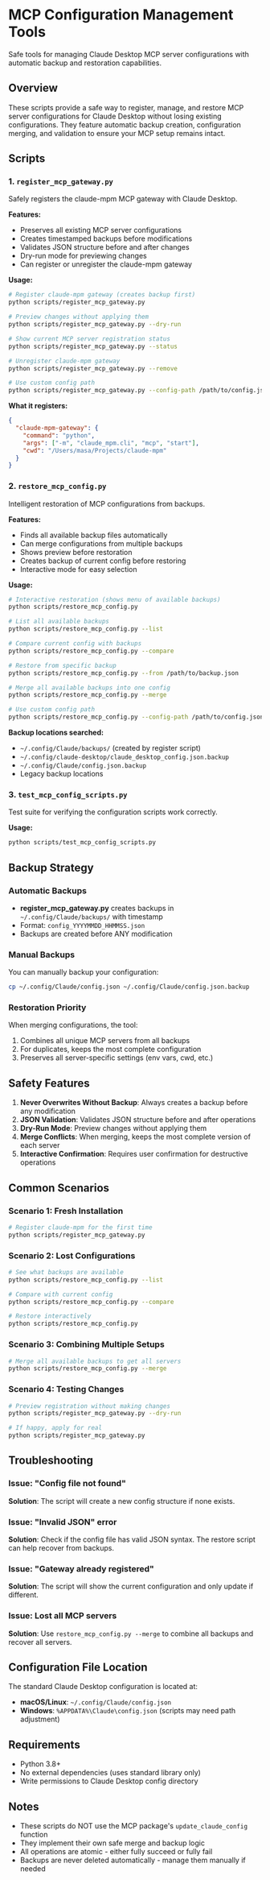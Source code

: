 # MCP Configuration Management Tools

Safe tools for managing Claude Desktop MCP server configurations with automatic backup and restoration capabilities.

## Overview

These scripts provide a safe way to register, manage, and restore MCP server configurations for Claude Desktop without losing existing configurations. They feature automatic backup creation, configuration merging, and validation to ensure your MCP setup remains intact.

## Scripts

### 1. `register_mcp_gateway.py`

Safely registers the claude-mpm MCP gateway with Claude Desktop.

**Features:**
- Preserves all existing MCP server configurations
- Creates timestamped backups before modifications
- Validates JSON structure before and after changes
- Dry-run mode for previewing changes
- Can register or unregister the claude-mpm gateway

**Usage:**
```bash
# Register claude-mpm gateway (creates backup first)
python scripts/register_mcp_gateway.py

# Preview changes without applying them
python scripts/register_mcp_gateway.py --dry-run

# Show current MCP server registration status
python scripts/register_mcp_gateway.py --status

# Unregister claude-mpm gateway
python scripts/register_mcp_gateway.py --remove

# Use custom config path
python scripts/register_mcp_gateway.py --config-path /path/to/config.json
```

**What it registers:**
```json
{
  "claude-mpm-gateway": {
    "command": "python",
    "args": ["-m", "claude_mpm.cli", "mcp", "start"],
    "cwd": "/Users/masa/Projects/claude-mpm"
  }
}
```

### 2. `restore_mcp_config.py`

Intelligent restoration of MCP configurations from backups.

**Features:**
- Finds all available backup files automatically
- Can merge configurations from multiple backups
- Shows preview before restoration
- Creates backup of current config before restoring
- Interactive mode for easy selection

**Usage:**
```bash
# Interactive restoration (shows menu of available backups)
python scripts/restore_mcp_config.py

# List all available backups
python scripts/restore_mcp_config.py --list

# Compare current config with backups
python scripts/restore_mcp_config.py --compare

# Restore from specific backup
python scripts/restore_mcp_config.py --from /path/to/backup.json

# Merge all available backups into one config
python scripts/restore_mcp_config.py --merge

# Use custom config path
python scripts/restore_mcp_config.py --config-path /path/to/config.json
```

**Backup locations searched:**
- `~/.config/Claude/backups/` (created by register script)
- `~/.config/claude-desktop/claude_desktop_config.json.backup`
- `~/.config/Claude/config.json.backup`
- Legacy backup locations

### 3. `test_mcp_config_scripts.py`

Test suite for verifying the configuration scripts work correctly.

**Usage:**
```bash
python scripts/test_mcp_config_scripts.py
```

## Backup Strategy

### Automatic Backups
- **register_mcp_gateway.py** creates backups in `~/.config/Claude/backups/` with timestamp
- Format: `config_YYYYMMDD_HHMMSS.json`
- Backups are created before ANY modification

### Manual Backups
You can manually backup your configuration:
```bash
cp ~/.config/Claude/config.json ~/.config/Claude/config.json.backup
```

### Restoration Priority
When merging configurations, the tool:
1. Combines all unique MCP servers from all backups
2. For duplicates, keeps the most complete configuration
3. Preserves all server-specific settings (env vars, cwd, etc.)

## Safety Features

1. **Never Overwrites Without Backup**: Always creates a backup before any modification
2. **JSON Validation**: Validates JSON structure before and after operations
3. **Dry-Run Mode**: Preview changes without applying them
4. **Merge Conflicts**: When merging, keeps the most complete version of each server
5. **Interactive Confirmation**: Requires user confirmation for destructive operations

## Common Scenarios

### Scenario 1: Fresh Installation
```bash
# Register claude-mpm for the first time
python scripts/register_mcp_gateway.py
```

### Scenario 2: Lost Configurations
```bash
# See what backups are available
python scripts/restore_mcp_config.py --list

# Compare with current config
python scripts/restore_mcp_config.py --compare

# Restore interactively
python scripts/restore_mcp_config.py
```

### Scenario 3: Combining Multiple Setups
```bash
# Merge all available backups to get all servers
python scripts/restore_mcp_config.py --merge
```

### Scenario 4: Testing Changes
```bash
# Preview registration without making changes
python scripts/register_mcp_gateway.py --dry-run

# If happy, apply for real
python scripts/register_mcp_gateway.py
```

## Troubleshooting

### Issue: "Config file not found"
**Solution**: The script will create a new config structure if none exists.

### Issue: "Invalid JSON" error
**Solution**: Check if the config file has valid JSON syntax. The restore script can help recover from backups.

### Issue: "Gateway already registered"
**Solution**: The script will show the current configuration and only update if different.

### Issue: Lost all MCP servers
**Solution**: Use `restore_mcp_config.py --merge` to combine all backups and recover all servers.

## Configuration File Location

The standard Claude Desktop configuration is located at:
- **macOS/Linux**: `~/.config/Claude/config.json`
- **Windows**: `%APPDATA%\Claude\config.json` (scripts may need path adjustment)

## Requirements

- Python 3.8+
- No external dependencies (uses standard library only)
- Write permissions to Claude Desktop config directory

## Notes

- These scripts do NOT use the MCP package's `update_claude_config` function
- They implement their own safe merge and backup logic
- All operations are atomic - either fully succeed or fully fail
- Backups are never deleted automatically - manage them manually if needed